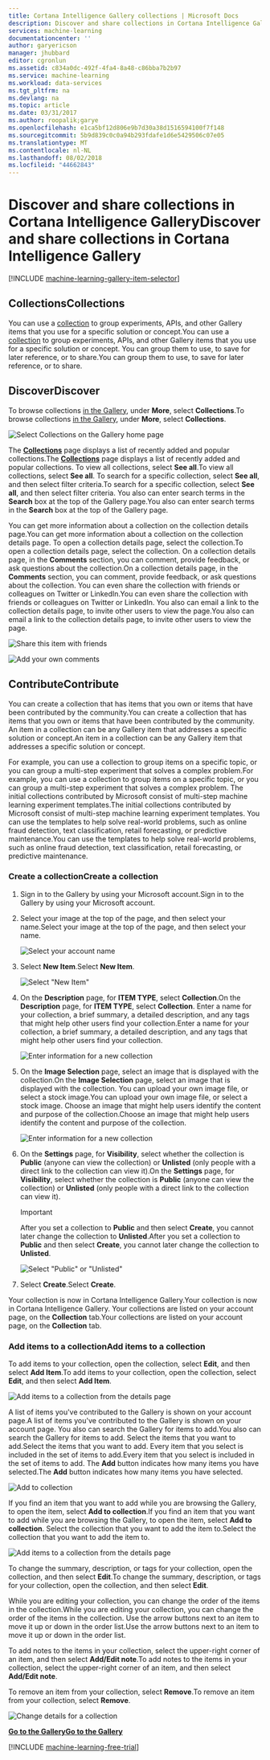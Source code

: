 ```yaml
---
title: Cortana Intelligence Gallery collections | Microsoft Docs
description: Discover and share collections in Cortana Intelligence Gallery.
services: machine-learning
documentationcenter: ''
author: garyericson
manager: jhubbard
editor: cgronlun
ms.assetid: c834a0dc-492f-4fa4-8a48-c86bba7b2b97
ms.service: machine-learning
ms.workload: data-services
ms.tgt_pltfrm: na
ms.devlang: na
ms.topic: article
ms.date: 03/31/2017
ms.author: roopalik;garye
ms.openlocfilehash: e1ca5bf12d806e9b7d30a38d1516594100f7f148
ms.sourcegitcommit: 5b9d839c0c0a94b293fdafe1d6e5429506c07e05
ms.translationtype: MT
ms.contentlocale: nl-NL
ms.lasthandoff: 08/02/2018
ms.locfileid: "44662843"
---
```

# <a name="discover-and-share-collections-in-cortana-intelligence-gallery"></a><span data-ttu-id="362d2-103">Discover and share collections in Cortana Intelligence Gallery</span><span class="sxs-lookup"><span data-stu-id="362d2-103">Discover and share collections in Cortana Intelligence Gallery</span></span>
[!INCLUDE [machine-learning-gallery-item-selector](../../includes/machine-learning-gallery-item-selector.md)]

## <a name="collections"></a><span data-ttu-id="362d2-104">Collections</span><span class="sxs-lookup"><span data-stu-id="362d2-104">Collections</span></span>
<span data-ttu-id="362d2-105">You can use a [collection](https://gallery.cortanaintelligence.com/collections) to group experiments, APIs, and other Gallery items that you use for a specific solution or concept.</span><span class="sxs-lookup"><span data-stu-id="362d2-105">You can use a [collection](https://gallery.cortanaintelligence.com/collections) to group experiments, APIs, and other Gallery items that you use for a specific solution or concept.</span></span> <span data-ttu-id="362d2-106">You can group them to use, to save for later reference, or to share.</span><span class="sxs-lookup"><span data-stu-id="362d2-106">You can group them to use, to save for later reference, or to share.</span></span>

## <a name="discover"></a><span data-ttu-id="362d2-107">Discover</span><span class="sxs-lookup"><span data-stu-id="362d2-107">Discover</span></span>
<span data-ttu-id="362d2-108">To browse collections [in the Gallery](http://gallery.cortanaintelligence.com), under **More**, select **Collections**.</span><span class="sxs-lookup"><span data-stu-id="362d2-108">To browse collections [in the Gallery](http://gallery.cortanaintelligence.com), under **More**, select **Collections**.</span></span>

![Select Collections on the Gallery home page](https://docstestmedia1.blob.core.windows.net/azure-media/articles/machine-learning/media/machine-learning-gallery-collections/select-collections-in-gallery.png)

<span data-ttu-id="362d2-110">The **[Collections](https://gallery.cortanaintelligence.com/collections)** page displays a list of recently added and popular collections.</span><span class="sxs-lookup"><span data-stu-id="362d2-110">The **[Collections](https://gallery.cortanaintelligence.com/collections)** page displays a list of recently added and popular collections.</span></span> <span data-ttu-id="362d2-111">To view all collections, select **See all**.</span><span class="sxs-lookup"><span data-stu-id="362d2-111">To view all collections, select **See all**.</span></span> <span data-ttu-id="362d2-112">To search for a specific collection, select **See all**, and then select filter criteria.</span><span class="sxs-lookup"><span data-stu-id="362d2-112">To search for a specific collection, select **See all**, and then select filter criteria.</span></span> <span data-ttu-id="362d2-113">You also can enter search terms in the **Search** box at the top of the Gallery page.</span><span class="sxs-lookup"><span data-stu-id="362d2-113">You also can enter search terms in the **Search** box at the top of the Gallery page.</span></span>

<span data-ttu-id="362d2-114">You can get more information about a collection on the collection details page.</span><span class="sxs-lookup"><span data-stu-id="362d2-114">You can get more information about a collection on the collection details page.</span></span> <span data-ttu-id="362d2-115">To open a collection details page, select the collection.</span><span class="sxs-lookup"><span data-stu-id="362d2-115">To open a collection details page, select the collection.</span></span> <span data-ttu-id="362d2-116">On a collection details page, in the **Comments** section, you can comment, provide feedback, or ask questions about the collection.</span><span class="sxs-lookup"><span data-stu-id="362d2-116">On a collection details page, in the **Comments** section, you can comment, provide feedback, or ask questions about the collection.</span></span> <span data-ttu-id="362d2-117">You can even share the collection with friends or colleagues on Twitter or LinkedIn.</span><span class="sxs-lookup"><span data-stu-id="362d2-117">You can even share the collection with friends or colleagues on Twitter or LinkedIn.</span></span> <span data-ttu-id="362d2-118">You also can email a link to the collection details page, to invite other users to view the page.</span><span class="sxs-lookup"><span data-stu-id="362d2-118">You also can email a link to the collection details page, to invite other users to view the page.</span></span>

![Share this item with friends](https://docstestmedia1.blob.core.windows.net/azure-media/articles/machine-learning/media/machine-learning-gallery-how-to-use-contribute-publish/share-links.png)

![Add your own comments](https://docstestmedia1.blob.core.windows.net/azure-media/articles/machine-learning/media/machine-learning-gallery-how-to-use-contribute-publish/comments.png)

## <a name="contribute"></a><span data-ttu-id="362d2-121">Contribute</span><span class="sxs-lookup"><span data-stu-id="362d2-121">Contribute</span></span>
<span data-ttu-id="362d2-122">You can create a collection that has items that you own or items that have been contributed by the community.</span><span class="sxs-lookup"><span data-stu-id="362d2-122">You can create a collection that has items that you own or items that have been contributed by the community.</span></span> <span data-ttu-id="362d2-123">An item in a collection can be any Gallery item that addresses a specific solution or concept.</span><span class="sxs-lookup"><span data-stu-id="362d2-123">An item in a collection can be any Gallery item that addresses a specific solution or concept.</span></span>

<span data-ttu-id="362d2-124">For example, you can use a collection to group items on a specific topic, or you can group a multi-step experiment that solves a complex problem.</span><span class="sxs-lookup"><span data-stu-id="362d2-124">For example, you can use a collection to group items on a specific topic, or you can group a multi-step experiment that solves a complex problem.</span></span> <span data-ttu-id="362d2-125">The initial collections contributed by Microsoft consist of multi-step machine learning experiment templates.</span><span class="sxs-lookup"><span data-stu-id="362d2-125">The initial collections contributed by Microsoft consist of multi-step machine learning experiment templates.</span></span> <span data-ttu-id="362d2-126">You can use the templates to help solve real-world problems, such as online fraud detection, text classification, retail forecasting, or predictive maintenance.</span><span class="sxs-lookup"><span data-stu-id="362d2-126">You can use the templates to help solve real-world problems, such as online fraud detection, text classification, retail forecasting, or predictive maintenance.</span></span>

### <a name="create-a-collection"></a><span data-ttu-id="362d2-127">Create a collection</span><span class="sxs-lookup"><span data-stu-id="362d2-127">Create a collection</span></span>

1. <span data-ttu-id="362d2-128">Sign in to the Gallery by using your Microsoft account.</span><span class="sxs-lookup"><span data-stu-id="362d2-128">Sign in to the Gallery by using your Microsoft account.</span></span>

2.  <span data-ttu-id="362d2-129">Select your image at the top of the page, and then select your name.</span><span class="sxs-lookup"><span data-stu-id="362d2-129">Select your image at the top of the page, and then select your name.</span></span>
  
    ![Select your account name](https://docstestmedia1.blob.core.windows.net/azure-media/articles/machine-learning/media/machine-learning-gallery-collections/click-account-name.png)

3. <span data-ttu-id="362d2-131">Select **New Item**.</span><span class="sxs-lookup"><span data-stu-id="362d2-131">Select **New Item**.</span></span>
   
    ![Select "New Item"](https://docstestmedia1.blob.core.windows.net/azure-media/articles/machine-learning/media/machine-learning-gallery-collections/click-new-item.png)
4. <span data-ttu-id="362d2-133">On the **Description** page, for **ITEM TYPE**, select **Collection**.</span><span class="sxs-lookup"><span data-stu-id="362d2-133">On the **Description** page, for **ITEM TYPE**, select **Collection**.</span></span> <span data-ttu-id="362d2-134">Enter a name for your collection, a brief summary, a detailed description, and any tags that might help other users find your collection.</span><span class="sxs-lookup"><span data-stu-id="362d2-134">Enter a name for your collection, a brief summary, a detailed description, and any tags that might help other users find your collection.</span></span>
   
    ![Enter information for a new collection](https://docstestmedia1.blob.core.windows.net/azure-media/articles/machine-learning/media/machine-learning-gallery-collections/create-collection-page-1.png)
5. <span data-ttu-id="362d2-136">On the **Image Selection** page, select an image that is displayed with the collection.</span><span class="sxs-lookup"><span data-stu-id="362d2-136">On the **Image Selection** page, select an image that is displayed with the collection.</span></span> <span data-ttu-id="362d2-137">You can upload your own image file, or select a stock image.</span><span class="sxs-lookup"><span data-stu-id="362d2-137">You can upload your own image file, or select a stock image.</span></span> <span data-ttu-id="362d2-138">Choose an image that might help users identify the content and purpose of the collection.</span><span class="sxs-lookup"><span data-stu-id="362d2-138">Choose an image that might help users identify the content and purpose of the collection.</span></span>
   
    ![Enter information for a new collection](https://docstestmedia1.blob.core.windows.net/azure-media/articles/machine-learning/media/machine-learning-gallery-collections/create-collection-page-2.png)
6. <span data-ttu-id="362d2-140">On the **Settings** page, for **Visibility**, select whether the collection is **Public** (anyone can view the collection) or **Unlisted** (only people with a direct link to the collection can view it).</span><span class="sxs-lookup"><span data-stu-id="362d2-140">On the **Settings** page, for **Visibility**, select whether the collection is **Public** (anyone can view the collection) or **Unlisted** (only people with a direct link to the collection can view it).</span></span>
   
   > [!IMPORTANT]
   > <span data-ttu-id="362d2-141">After you set a collection to **Public** and then select **Create**, you cannot later change the collection to **Unlisted**.</span><span class="sxs-lookup"><span data-stu-id="362d2-141">After you set a collection to **Public** and then select **Create**, you cannot later change the collection to **Unlisted**.</span></span>
   > 
   > 
   
    ![Select "Public" or "Unlisted"](https://docstestmedia1.blob.core.windows.net/azure-media/articles/machine-learning/media/machine-learning-gallery-collections/create-collection-page-3.png)
7. <span data-ttu-id="362d2-143">Select **Create**.</span><span class="sxs-lookup"><span data-stu-id="362d2-143">Select **Create**.</span></span>

<span data-ttu-id="362d2-144">Your collection is now in Cortana Intelligence Gallery.</span><span class="sxs-lookup"><span data-stu-id="362d2-144">Your collection is now in Cortana Intelligence Gallery.</span></span> <span data-ttu-id="362d2-145">Your collections are listed on your account page, on the **Collection** tab.</span><span class="sxs-lookup"><span data-stu-id="362d2-145">Your collections are listed on your account page, on the **Collection** tab.</span></span>

### <a name="add-items-to-a-collection"></a><span data-ttu-id="362d2-146">Add items to a collection</span><span class="sxs-lookup"><span data-stu-id="362d2-146">Add items to a collection</span></span>
<span data-ttu-id="362d2-147">To add items to your collection, open the collection, select **Edit**, and then select **Add Item**.</span><span class="sxs-lookup"><span data-stu-id="362d2-147">To add items to your collection, open the collection, select **Edit**, and then select **Add Item**.</span></span>

![Add items to a collection from the details page](https://docstestmedia1.blob.core.windows.net/azure-media/articles/machine-learning/media/machine-learning-gallery-collections/add-to-collection-from-details-page.png)

<span data-ttu-id="362d2-149">A list of items you've contributed to the Gallery is shown on your account page.</span><span class="sxs-lookup"><span data-stu-id="362d2-149">A list of items you've contributed to the Gallery is shown on your account page.</span></span> <span data-ttu-id="362d2-150">You also can search the Gallery for items to add.</span><span class="sxs-lookup"><span data-stu-id="362d2-150">You also can search the Gallery for items to add.</span></span> <span data-ttu-id="362d2-151">Select the items that you want to add.</span><span class="sxs-lookup"><span data-stu-id="362d2-151">Select the items that you want to add.</span></span> <span data-ttu-id="362d2-152">Every item that you select is included in the set of items to add.</span><span class="sxs-lookup"><span data-stu-id="362d2-152">Every item that you select is included in the set of items to add.</span></span> <span data-ttu-id="362d2-153">The **Add** button indicates how many items you have selected.</span><span class="sxs-lookup"><span data-stu-id="362d2-153">The **Add** button indicates how many items you have selected.</span></span>

![Add to collection](https://docstestmedia1.blob.core.windows.net/azure-media/articles/machine-learning/media/machine-learning-gallery-collections/add-to-collection.png)

<span data-ttu-id="362d2-155">If you find an item that you want to add while you are browsing the Gallery, to open the item, select **Add to collection**.</span><span class="sxs-lookup"><span data-stu-id="362d2-155">If you find an item that you want to add while you are browsing the Gallery, to open the item, select **Add to collection**.</span></span> <span data-ttu-id="362d2-156">Select the collection that you want to add the item to.</span><span class="sxs-lookup"><span data-stu-id="362d2-156">Select the collection that you want to add the item to.</span></span>

![Add items to a collection from the details page](https://docstestmedia1.blob.core.windows.net/azure-media/articles/machine-learning/media/machine-learning-gallery-collections/add-to-collection-from-item-details.png)

<span data-ttu-id="362d2-158">To change the summary, description, or tags for your collection, open the collection, and then select **Edit**.</span><span class="sxs-lookup"><span data-stu-id="362d2-158">To change the summary, description, or tags for your collection, open the collection, and then select **Edit**.</span></span> 

<span data-ttu-id="362d2-159">While you are editing your collection, you can change the order of the items in the collection.</span><span class="sxs-lookup"><span data-stu-id="362d2-159">While you are editing your collection, you can change the order of the items in the collection.</span></span> <span data-ttu-id="362d2-160">Use the arrow buttons next to an item to move it up or down in the order list.</span><span class="sxs-lookup"><span data-stu-id="362d2-160">Use the arrow buttons next to an item to move it up or down in the order list.</span></span> 

<span data-ttu-id="362d2-161">To add notes to the items in your collection, select the upper-right corner of an item, and then select **Add/Edit note**.</span><span class="sxs-lookup"><span data-stu-id="362d2-161">To add notes to the items in your collection, select the upper-right corner of an item, and then select **Add/Edit note**.</span></span> 

<span data-ttu-id="362d2-162">To remove an item from your collection, select **Remove**.</span><span class="sxs-lookup"><span data-stu-id="362d2-162">To remove an item from your collection, select **Remove**.</span></span>

![Change details for a collection](https://docstestmedia1.blob.core.windows.net/azure-media/articles/machine-learning/media/machine-learning-gallery-collections/change-collection-details.png)

<span data-ttu-id="362d2-164">**[Go to the Gallery](http://gallery.cortanaintelligence.com)**</span><span class="sxs-lookup"><span data-stu-id="362d2-164">**[Go to the Gallery](http://gallery.cortanaintelligence.com)**</span></span>

[!INCLUDE [machine-learning-free-trial](../../includes/machine-learning-free-trial.md)]












